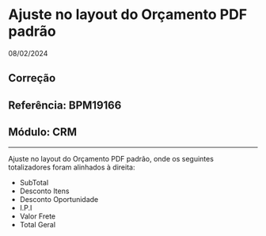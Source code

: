 # Ajuste no layout do Orçamento PDF padrão
08/02/2024
## Correção
## Referência: BPM19166
## Módulo: CRM
***

Ajuste no layout do Orçamento PDF padrão, onde os seguintes totalizadores foram alinhados à direita:

* SubTotal
* Desconto Itens
* Desconto Oportunidade
* I.P.I
* Valor Frete
* Total Geral
